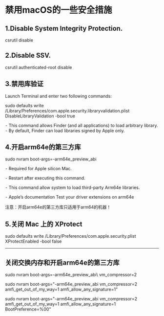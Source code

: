 # 禁用macOS的一些安全措施


## 1.Disable System Integrity Protection.

csrutil disable




## 2.Disable SSV.

csrutil authenticated-root disable



## 3.禁用库验证	
Launch Terminal and enter two following commands:

sudo defaults write /Library/Preferences/com.apple.security.libraryvalidation.plist DisableLibraryValidation -bool true

⁃	This command allows Finder (and all applications) to load arbitrary library.
⁃	By default, Finder can load libraries signed by Apple only.



## 4.开启arm64e的第三方库
sudo nvram boot-args=-arm64e_preview_abi



⁃	Required for Apple silicon Mac.


⁃	Restart after executing this command.


⁃	This command allow system to load third-party Arm64e libraries.


⁃	Apple’s documentation Test your driver extensions on arm64e



注意：开启arm64e的第三方库只适用于arm64的机器！

## 5.关闭 Mac 上的 XProtect


sudo defaults write /Library/Preferences/com.apple.security.plist XProtectEnabled -bool false

---


## 关闭交换内存和开启arm64e的第三方库
sudo nvram boot-args=-arm64e_preview_abi\ vm_compressor=2


sudo nvram boot-args="-arm64e_preview_abi vm_compressor=2 amfi_get_out_of_my_way=1 amfi_allow_any_signature=1"

sudo nvram boot-args="-arm64e_preview_abi vm_compressor=2 amfi_get_out_of_my_way=1 amfi_allow_any_signature=1 BootPreference=%00"

